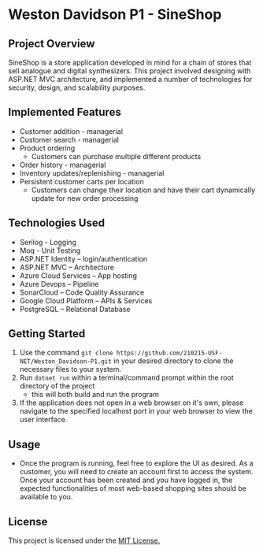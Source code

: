 # Weston Davidson P1 - SineShop

## Project Overview
SineShop is a store application developed in mind for a chain of stores that sell analogue and digital synthesizers. This project involved designing with ASP.NET MVC architecture, and implemented a number of technologies for security, design, and scalability purposes.

## Implemented Features
- Customer addition - managerial
- Customer search - managerial
- Product ordering
    - Customers can purchase multiple different products
- Order history - managerial
- Inventory updates/replenishing - managerial
- Persistent customer carts per location
    - Customers can change their location and have their cart dynamically update for new order processing

## Technologies Used
- Serilog - Logging
- Moq -  Unit Testing
- ASP.NET Identity – login/authentication
- ASP.NET MVC – Architecture
- Azure Cloud Services – App hosting
- Azure Devops – Pipeline
- SonarCloud – Code Quality Assurance
- Google Cloud Platform – APIs & Services
- PostgreSQL – Relational Database

## Getting Started
1. Use the command `git clone https://github.com/210215-USF-NET/Weston_Davidson-P1.git` in your desired directory to clone the necessary files to your system.
1. Run `dotnet run` within a terminal/command prompt within the root directory of the project
    - this will both build and run the program
1. If the application does not open in a web browser on it's own, please navigate to the specified localhost port in your web browser to view the user interface.

## Usage
- Once the program is running, feel free to explore the UI as desired. As a customer, you will need to create an account first to access the system. Once your account has been created and you have logged in, the expected functionalities of most web-based shopping sites should be available to you.

## License
This project is licensed under the [MIT License.](https://github.com/210215-USF-NET/Weston_Davidson-P1/blob/main/LICENSE)

